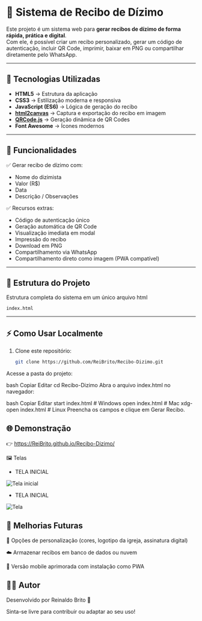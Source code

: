# 📜 Sistema de Recibo de Dízimo

Este projeto é um sistema web para **gerar recibos de dízimo de forma rápida, prática e digital**.  
Com ele, é possível criar um recibo personalizado, gerar um código de autenticação, incluir QR Code, imprimir, baixar em PNG ou compartilhar diretamente pelo WhatsApp.

---

## 🚀 Tecnologias Utilizadas

- **HTML5** → Estrutura da aplicação  
- **CSS3** → Estilização moderna e responsiva  
- **JavaScript (ES6)** → Lógica de geração do recibo  
- **[html2canvas](https://html2canvas.hertzen.com/)** → Captura e exportação do recibo em imagem  
- **[QRCode.js](https://github.com/davidshimjs/qrcodejs)** → Geração dinâmica de QR Codes  
- **Font Awesome** → Ícones modernos  

---

## 🎯 Funcionalidades

✅ Gerar recibo de dízimo com:  
- Nome do dizimista  
- Valor (R$)  
- Data  
- Descrição / Observações  

✅ Recursos extras:  
- Código de autenticação único  
- Geração automática de QR Code  
- Visualização imediata em modal  
- Impressão do recibo  
- Download em PNG  
- Compartilhamento via WhatsApp  
- Compartilhamento direto como imagem (PWA compatível)  

---

## 📂 Estrutura do Projeto

Estrutura completa do sistema em um único arquivo html

   ```index.html``` 

---

## ⚡ Como Usar Localmente

1. Clone este repositório:
   ```bash
   git clone https://github.com/ReiBrito/Recibo-Dizimo.git
Acesse a pasta do projeto:

bash
Copiar
Editar
cd Recibo-Dizimo
Abra o arquivo index.html no navegador:

bash
Copiar
Editar
start index.html   # Windows
open index.html    # Mac
xdg-open index.html # Linux
Preencha os campos e clique em Gerar Recibo.

## 🌐 Demonstração

👉 https://ReiBrito.github.io/Recibo-Dizimo/

🖼️ Telas

* TELA INICIAL
  
![Tela inicial](tela.png)

* TELA INICIAL
  
![Tela](recibo.png)


## 📌 Melhorias Futuras

🎨 Opções de personalização (cores, logotipo da igreja, assinatura digital)

☁️ Armazenar recibos em banco de dados ou nuvem

📱 Versão mobile aprimorada com instalação como PWA

## 👨‍💻 Autor
Desenvolvido por Reinaldo Brito 💙

Sinta-se livre para contribuir ou adaptar ao seu uso!
